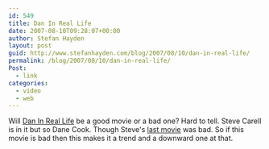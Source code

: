 ```yaml
---
id: 549
title: Dan In Real Life
date: 2007-08-10T09:28:07+00:00
author: Stefan Hayden
layout: post
guid: http://www.stefanhayden.com/blog/2007/08/10/dan-in-real-life/
permalink: /blog/2007/08/10/dan-in-real-life/
Post:
  - link
categories:
  - video
  - web
---
```

Will <a href="http://www.apple.com/trailers/touchstone/daninreallife/">Dan In Real Life</a> be a good movie or a bad one? Hard to tell. Steve Carell is in it but so Dane Cook. Though Steve's <a href="http://www.imdb.com/title/tt0413099/">last movie</a> was bad. So if this movie is bad then this makes it a trend and a downward one at that.